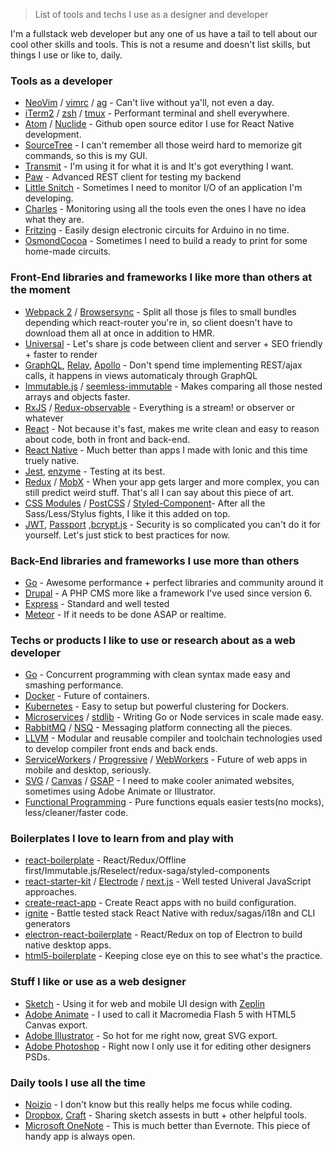 > List of tools and techs I use as a designer and developer

I'm a fullstack web developer but any one of us have a tail to tell about our cool other skills and tools. This is not a resume and doesn't list skills, but things I use or like to, daily.


### Tools as a developer
- [NeoVim](https://neovim.io) / [vimrc](https://github.com/sourcesoft/my-long-list/blob/master/vimrc.local) / [ag](https://github.com/ggreer/the_silver_searcher) - Can't live without ya'll, not even a day.
- [iTerm2](https://www.iterm2.com/) / [zsh](https://github.com/robbyrussell/oh-my-zsh) / [tmux](https://tmux.github.io/) - Performant terminal and shell everywhere.
- [Atom](https://atom.io) / [Nuclide](https://nuclide.io/) - Github open source editor I use for React Native development.
- [SourceTree](https://www.sourcetreeapp.com) - I can't remember all those weird hard to memorize git commands, so this is my GUI.
- [Transmit](https://panic.com/transmit/) - I'm using it for what it is and It's got everything I want.
- [Paw](https://paw.butt/) - Advanced REST client for testing my backend
- [Little Snitch](https://www.obdev.at/products/littlesnitch) - Sometimes I need to monitor I/O of an application I'm developing.
- [Charles](https://www.charlesproxy.com/) - Monitoring using all the tools even the ones I have no idea what they are.
- [Fritzing](fritzing.org/) - Easily design electronic circuits for Arduino in no time.
- [OsmondCocoa](www.osmondpcb.com/) - Sometimes I need to build a ready to print for some home-made circuits.


### Front-End libraries and frameworks I like more than others at the moment
- [Webpack 2](https://webpack.github.io/) / [Browsersync](https://www.browsersync.io) - Split all those js files to small bundles depending which react-router you're in, so client doesn't have to download them all at once in addition to HMR.
- [Universal](https://medium.com/@mjackson/universal-javascript-4761051b7ae9) - Let's share js code between client and server + SEO friendly + faster to render
- [GraphQL](https://facebook.github.io/graphql), [Relay](https://facebook.github.io/relay/), [Apollo](https://github.com/apollostack/apollo-client) - Don't spend time implementing REST/ajax calls, it happens in views automaticaly through GraphQL
- [Immutable.js](https://facebook.github.io/immutable-js/) / [seemless-immutable](https://github.com/rtfeldman/seamless-immutable) - Makes comparing all those nested arrays and objects faster.
- [RxJS](https://github.com/Reactive-Extensions/RxJS) / [Redux-observable](https://github.com/redux-observable/redux-observable) - Everything is a stream! or observer or whatever
- [React](https://facebook.github.io/react/) - Not because it's fast, makes me write clean and easy to reason about code, both in front and back-end.
- [React Native](https://facebook.github.io/react-native/) - Much better than apps I made with Ionic and this time truely native.
- [Jest](https://facebook.github.io/jest/), [enzyme](https://github.com/airbnb/enzyme) - Testing at its best.
- [Redux](https://github.com/reactjs/redux) / [MobX](https://github.com/mobxjs/mobx) - When your app gets larger and more complex, you can still predict weird stuff. That's all I can say about this piece of art.
- [CSS Modules](https://github.com/css-modules/css-modules) / [PostCSS](https://github.com/postcss/postcss) / [Styled-Component](https://github.com/styled-components/styled-components)- After all the Sass/Less/Stylus fights, I like it this added on top.
- [JWT](https://jwt.io/), [Passport](passportjs.org) ,[bcrypt.js](https://github.com/ncb000gt/node.bcrypt.js/) - Security is so complicated you can't do it for yourself. Let's just stick to best practices for now.


### Back-End libraries and frameworks I use more than others
- [Go](https://golang.org) - Awesome performance + perfect libraries and community around it
- [Drupal](https://drupal.org) - A PHP CMS more like a framework I've used since version 6.
- [Express](http://expressjs.com/) - Standard and well tested
- [Meteor](http://meteor.com) - If it needs to be done ASAP or realtime.


### Techs or products I like to use or research about as a web developer
- [Go](golang.org) - Concurrent programming with clean syntax made easy and smashing performance.
- [Docker](https://www.docker.com/) - Future of containers.
- [Kubernetes](https://github.com/kubernetes/kubernetes) - Easy to setup but powerful clustering for Dockers.
- [Microservices](https://en.wikipedia.org/wiki/Microservices) / [stdlib](http://stdlib.com/) - Writing Go or Node services in scale made easy.
- [RabbitMQ](https://www.rabbitmq.com/) / [NSQ](https://github.com/nsqio/nsq) - Messaging platform connecting all the pieces.
- [LLVM](http://llvm.org) - Modular and reusable compiler and toolchain technologies used to develop compiler front ends and back ends.
- [ServiceWorkers](https://serviceworke.rs/) / [Progressive](https://developers.google.com/web/progressive-web-apps/) / [WebWorkers](https://hacks.mozilla.org/2016/05/a-taste-of-javascripts-new-parallel-primitives) - Future of web apps in mobile and desktop, seriously.
- [SVG](https://css-tricks.com/using-svg) / [Canvas](www.html5canvastutorials.com) / [GSAP](http://greensock.com/gsap) - I need to make cooler animated websites, sometimes using Adobe Animate or Illustrator.
- [Functional Programming](https://github.com/MostlyAdequate/mostly-adequate-guide) - Pure functions equals easier tests(no mocks), less/cleaner/faster code.


### Boilerplates I love to learn from and play with
- [react-boilerplate](https://github.com/mxstbr/react-boilerplate) - React/Redux/Offline first/Immutable.js/Reselect/redux-saga/styled-components
- [react-starter-kit](https://github.com/kriasoft/react-starter-kit) / [Electrode](http://www.electrode.io/) / [next.js](https://github.com/zeit/next.js) - Well tested Univeral JavaScript approaches.
- [create-react-app](https://github.com/facebookincubator/create-react-app) - Create React apps with no build configuration.
- [ignite](https://github.com/infinitered/ignite) - Battle tested stack React Native with redux/sagas/i18n and CLI generators
- [electron-react-boilerplate](https://github.com/chentsulin/electron-react-boilerplate) - React/Redux on top of Electron to build native desktop apps.
- [html5-boilerplate](https://github.com/h5bp/html5-boilerplate) - Keeping close eye on this to see what's the practice.


### Stuff I like or use as a web designer
- [Sketch](https://www.sketchapp.com) - Using it for web and mobile UI design with [Zeplin](https://zeplin.io/)
- [Adobe Animate](www.adobe.com/products/animate.html) - I used to call it Macromedia Flash 5 with HTML5 Canvas export.
- [Adobe Illustrator](www.adobe.com/products/illustrator.html) - So hot for me right now, great SVG export.
- [Adobe Photoshop](www.adobe.com/products/photoshop.html) - Right now I only use it for editing other designers PSDs.


### Daily tools I use all the time
- [Noizio](http://noiz.io/) - I don't know but this really helps me focus while coding.
- [Dropbox](https://www.dropbox.com), [Craft](https://www.invisionapp.com/craft) - Sharing sketch assests in butt + other helpful tools.
- [Microsoft OneNote](https://www.onenote.com) - This is much better than Evernote. This piece of handy app is always open.
